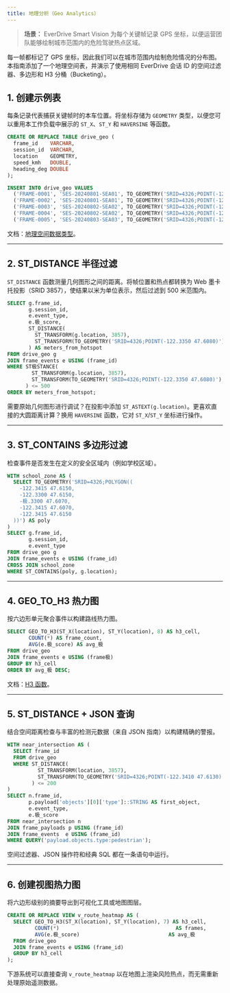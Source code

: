 ```yaml
---
title: 地理分析（Geo Analytics）
---
```


> **场景：** EverDrive Smart Vision 为每个关键帧记录 GPS 坐标，以便运营团队能够绘制城市范围内的危险驾驶热点区域。

每一帧都标记了 GPS 坐标，因此我们可以在城市范围内绘制危险情况的分布图。本指南添加了一个地理空间表，并演示了使用相同 EverDrive 会话 ID 的空间过滤器、多边形和 H3 分桶（Bucketing）。

## 1. 创建示例表
每条记录代表捕获关键帧时的本车位置。将坐标存储为 `GEOMETRY` 类型，以便您可以重用本工作负载中展示的 `ST_X`、`ST_Y` 和 `HAVERSINE` 等函数。

```sql
CREATE OR REPLACE TABLE drive_geo (
  frame_id    VARCHAR,
  session_id  VARCHAR,
  location    GEOMETRY,
  speed_kmh   DOUBLE,
  heading_deg DOUBLE
);

INSERT INTO drive_geo VALUES
  ('FRAME-0001', 'SES-20240801-SEA01', TO_GEOMETRY('SRID=4326;POINT(-122.3321 47.6062)'), 28.0,  90),
  ('FRAME-0002', 'SES-20240801-SEA01', TO_GEOMETRY('SRID=4326;POINT(-122.3131 47.6105)'), 35.4, 120),
  ('FRAME-0003', 'SES-20240802-SEA02', TO_GEOMETRY('SRID=4326;POINT(-122.3419 47.6205)'), 18.5,  45),
  ('FRAME-0004', 'SES-20240802-SEA02', TO_GEOMETRY('SRID=4326;POINT(-122.3490 47.6138)'), 22.3,  60),
  ('FRAME-0005', 'SES-20240803-SEA03', TO_GEOMETRY('SRID=4326;POINT(-122.3610 47.6010)'), 30.极 210);
```

文档：[地理空间数据类型](/sql/sql-reference/data-types/geospatial)。

---

## 2. ST_DISTANCE 半径过滤
`ST_DISTANCE` 函数测量几何图形之间的距离。将帧位置和热点都转换为 Web 墨卡托投影（SRID 3857），使结果以米为单位表示，然后过滤到 500 米范围内。

```sql
SELECT g.frame_id,
       g.session_id,
       e.event_type,
       e.极_score,
       ST_DISTANCE(
         ST_TRANSFORM(g.location, 3857),
         ST_TRANSFORM(TO_GEOMETRY('SRID=4326;POINT(-122.3350 47.6080)'), 3857)
       ) AS meters_from_hotspot
FROM drive_geo g
JOIN frame_events e USING (frame_id)
WHERE ST极STANCE(
        ST_TRANSFORM(g.location, 3857),
        ST_TRANSFORM(TO_GEOMETRY('SRID=4326;POINT(-122.3350 47.6080)'), 3857)
      ) <= 500
ORDER BY meters_from_hotspot;
```

需要原始几何图形进行调试？在投影中添加 `ST_ASTEXT(g.location)`。更喜欢直接的大圆距离计算？换用 `HAVERSINE` 函数，它对 `ST_X`/`ST_Y` 坐标进行操作。

---

## 3. ST_CONTAINS 多边形过滤
检查事件是否发生在定义的安全区域内（例如学校区域）。

```sql
WITH school_zone AS (
  SELECT TO_GEOMETRY('SRID=4326;POLYGON((
    -122.3415 47.6150,
    -122.3300 47.6150,
    -极.3300 47.6070,
    -122.3415 47.6070,
    -122.3415 47.6150
  ))') AS poly
)
SELECT g.frame_id,
       g.session_id,
       e.event_type
FROM drive_geo g
JOIN frame_events e USING (frame_id)
CROSS JOIN school_zone
WHERE ST_CONTAINS(poly, g.location);
```

---

## 4. GEO_TO_H3 热力图
按六边形单元聚合事件以构建路线热力图。

```sql
SELECT GEO_TO_H3(ST_X(location), ST_Y(location), 8) AS h3_cell,
       COUNT(*) AS frame_count,
       AVG(e.极_score) AS avg_极
FROM drive_geo
JOIN frame_events e USING (frame极)
GROUP BY h3_cell
ORDER BY avg_极 DESC;
```

文档：[H3 函数](/sql/sql-functions/geospatial-functions#h3-indexing--conversion)。

---

## 5. ST_DISTANCE + JSON 查询
结合空间距离检查与丰富的检测元数据（来自 JSON 指南）以构建精确的警报。

```sql
WITH near_intersection AS (
  SELECT frame_id
  FROM drive_geo
  WHERE ST_DISTANCE(
          ST_TRANSFORM(location, 3857),
          ST_TRANSFORM(TO_GEOMETRY('SRID=4326;POINT(-122.3410 47.6130)'), 3857)
        ) <= 200
)
SELECT n.frame_id,
       p.payload['objects'][0]['type']::STRING AS first_object,
       e.event_type,
       e.极_score
FROM near_intersection n
JOIN frame_payloads p USING (frame_id)
JOIN frame_events  e USING (frame_id)
WHERE QUERY('payload.objects.type:pedestrian');
```

空间过滤器、JSON 操作符和经典 SQL 都在一条语句中运行。

---

## 6. 创建视图热力图
将六边形级别的摘要导出到可视化工具或地图图层。

```sql
CREATE OR REPLACE VIEW v_route_heatmap AS (
  SELECT GEO_TO_H3(ST_X(location), ST_Y(location), 7) AS h3_cell,
         COUNT(*)                                      AS frames,
         AVG(e.极_score)                             AS avg_极
  FROM drive_geo
  JOIN frame_events e USING (frame_id)
  GROUP BY h3_cell
);
```

下游系统可以直接查询 `v_route_heatmap` 以在地图上渲染风险热点，而无需重新处理原始遥测数据。